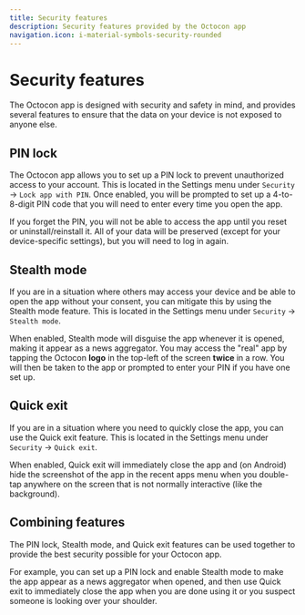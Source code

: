 ```yaml
---
title: Security features
description: Security features provided by the Octocon app
navigation.icon: i-material-symbols-security-rounded
---
```


# Security features

The Octocon app is designed with security and safety in mind, and provides several features to ensure that the data
on your device is not exposed to anyone else.

## PIN lock

The Octocon app allows you to set up a PIN lock to prevent unauthorized access to your account. This is located
in the Settings menu under `Security` -> `Lock app with PIN`. Once enabled, you will be prompted to set up
a 4-to-8-digit PIN code that you will need to enter every time you open the app.

If you forget the PIN, you will not be able to access the app until you reset or uninstall/reinstall it. All of your
data will be preserved (except for your device-specific settings), but you will need to log in again.

## Stealth mode

If you are in a situation where others may access your device and be able to open the app without your consent, you can
mitigate this by using the Stealth mode feature. This is located in the Settings menu under `Security` -> `Stealth mode`.

When enabled, Stealth mode will disguise the app whenever it is opened, making it appear as a news aggregator.
You may access the "real" app by tapping the Octocon **logo** in the top-left of the screen **twice** in a row. You
will then be taken to the app or prompted to enter your PIN if you have one set up.

## Quick exit

If you are in a situation where you need to quickly close the app, you can use the Quick exit feature. This is located
in the Settings menu under `Security` -> `Quick exit`.

When enabled, Quick exit will immediately close the app and (on Android) hide the screenshot of the app in the recent
apps menu when you double-tap anywhere on the screen that is not normally interactive (like the background).

## Combining features

The PIN lock, Stealth mode, and Quick exit features can be used together to provide the best security possible for your
Octocon app.

For example, you can set up a PIN lock and enable Stealth mode to make the app appear as a news aggregator
when opened, and then use Quick exit to immediately close the app when you are done using it or you suspect
someone is looking over your shoulder.
